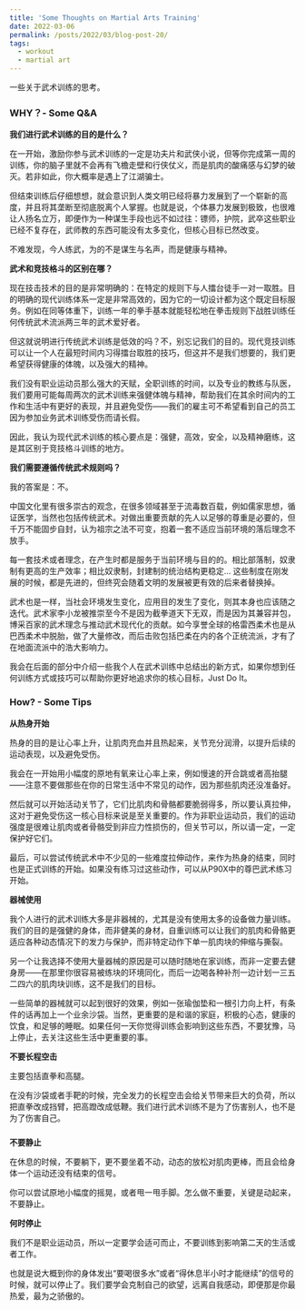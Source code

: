 ```yaml
---
title: 'Some Thoughts on Martial Arts Training'
date: 2022-03-06
permalink: /posts/2022/03/blog-post-20/
tags:
  - workout
  - martial art
---
```

一些关于武术训练的思考。


### WHY？- Some Q&A



**我们进行武术训练的目的是什么？**

在一开始，激励你参与武术训练的一定是功夫片和武侠小说，但等你完成第一周的训练，你的脑子里就不会再有飞檐走壁和行侠仗义，而是肌肉的酸痛感与幻梦的破灭。若非如此，你大概率是遇上了江湖骗士。

但结束训练后仔细想想，就会意识到人类文明已经将暴力发展到了一个崭新的高度，并且将其垄断至彻底脱离个人掌握。也就是说，个体暴力发展到极致，也很难让人扬名立万，即便作为一种谋生手段也远不如过往：镖师，护院，武卒这些职业已经不复存在，武师教的东西可能没有太多变化，但核心目标已然改变。

不难发现，今人练武，为的不是谋生与名声，而是健康与精神。





**武术和竞技格斗的区别在哪？**

现在技击技术的目的是非常明确的：在特定的规则下与人擂台徒手一对一取胜。目的明确的现代训练体系一定是非常高效的，因为它的一切设计都为这个既定目标服务。例如在同等体重下，训练一年的拳手基本就能轻松地在拳击规则下战胜训练任何传统武术流派两三年的武术爱好者。

但这就说明进行传统武术训练是低效的吗？不，别忘记我们的目的。现代竞技训练可以让一个人在最短时间内习得擂台取胜的技巧，但这并不是我们想要的，我们更希望获得健康的体魄，以及强大的精神。

我们没有职业运动员那么强大的天赋，全职训练的时间，以及专业的教练与队医，我们要用可能每周两次的武术训练来强健体魄与精神，帮助我们在其余时间内的工作和生活中有更好的表现，并且避免受伤——我们的雇主可不希望看到自己的员工因为参加业务武术训练受伤而请长假。

因此，我认为现代武术训练的核心要点是：强健，高效，安全，以及精神磨练，这是其区别于竞技格斗训练的地方。





**我们需要遵循传统武术规则吗？**

我的答案是：不。

中国文化里有很多崇古的观念，在很多领域甚至于流毒数百载，例如儒家思想，循证医学，当然也包括传统武术。对做出重要贡献的先人以足够的尊重是必要的，但千万不能固步自封，认为祖宗之法不可变，抱着一套不适应当前环境的落后理念不放手。

每一套技术或者理念，在产生时都是服务于当前环境与目的的。相比部落制，奴隶制有更高的生产效率；相比奴隶制，封建制的统治结构更稳定... 这些制度在刚发展的时候，都是先进的，但终究会随着文明的发展被更有效的后来者替换掉。

武术也是一样，当社会环境发生变化，应用目的发生了变化，则其本身也应该随之迭代。武术家李小龙被推崇至今不是因为截拳道天下无双，而是因为其兼容并包，博采百家的武术理念与推动武术现代化的贡献。如今享誉全球的格雷西柔术也是从巴西柔术中脱胎，做了大量修改，而后击败包括巴柔在内的各个正统流派，才有了在地面流派中的浩大影响力。

我会在后面的部分中介绍一些我个人在武术训练中总结出的新方式，如果你想到任何训练方式或技巧可以帮助你更好地追求你的核心目标，Just Do It。



### How? - Some Tips



**从热身开始**

热身的目的是让心率上升，让肌肉充血并且热起来，关节充分润滑，以提升后续的运动表现，以及避免受伤。 

我会在一开始用小幅度的原地有氧来让心率上来，例如慢速的开合跳或者高抬腿——注意不要做那些在你的日常生活中不常见的动作，因为那些肌肉还没准备好。

然后就可以开始活动关节了，它们比肌肉和骨骼都要脆弱得多，所以要认真拉伸，这对于避免受伤这一核心目标来说是至关重要的。作为非职业运动员，我们的运动强度是很难让肌肉或者骨骼受到非应力性损伤的，但关节可以，所以请一定，一定保护好它们。

最后，可以尝试传统武术中不少见的一些难度拉伸动作，来作为热身的结束，同时也是正式训练的开始。如果没有练习过这些动作，可以从P90X中的尊巴武术练习开始。



**器械使用**

我个人进行的武术训练大多是非器械的，尤其是没有使用太多的设备做力量训练。我们的目的是强健的身体，而非健美的身材，自重训练可以让我们的肌肉和骨骼更适应各种动态情况下的发力与保护，而非特定动作下单一肌肉块的伸缩与撕裂。

另一个让我选择不使用大量器械的原因是可以随时随地在家训练，而非一定要去健身房——在那里你很容易被练块的环境同化，而后一边喝各种补剂一边计划一三五二四六的肌肉块训练，这不是我们的目标。

一些简单的器械就可以起到很好的效果，例如一张瑜伽垫和一根引力向上杆，有条件的话再加上一个业余沙袋。当然，更重要的是和谐的家庭，积极的心态，健康的饮食，和足够的睡眠。如果任何一天你觉得训练会影响到这些东西，不要犹豫，马上停止，去关注这些生活中更重要的事。



**不要长程空击**

主要包括直拳和高腿。

在没有沙袋或者手靶的时候，完全发力的长程空击会给关节带来巨大的负荷，所以把直拳改成挡臂，把高蹬改成低鞭。我们进行武术训练不是为了伤害别人，也不是为了伤害自己。

### 

**不要静止**

在休息的时候，不要躺下，更不要坐着不动，动态的放松对肌肉更棒，而且会给身体一个运动还没有结束的信号。

你可以尝试原地小幅度的摇晃，或者甩一甩手脚。怎么做不重要，关键是动起来，不要静止。



**何时停止**

我们不是职业运动员，所以一定要学会适可而止，不要训练到影响第二天的生活或者工作。

也就是说大概到你的身体发出“要喝很多水”或者“得休息半小时才能继续”的信号的时候，就可以停止了。我们要学会克制自己的欲望，远离自我感动，即便那是你最热爱，最为之骄傲的。



